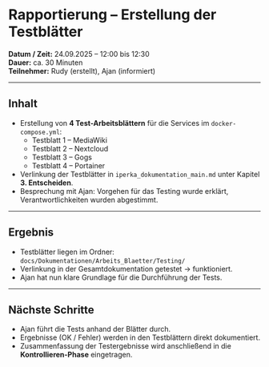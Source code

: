 # Rapportierung – Erstellung der Testblätter

**Datum / Zeit:** 24.09.2025 – 12:00 bis 12:30  
**Dauer:** ca. 30 Minuten  
**Teilnehmer:** Rudy (erstellt), Ajan (informiert)

---

## Inhalt
- Erstellung von **4 Test-Arbeitsblättern** für die Services im `docker-compose.yml`:
    - Testblatt 1 – MediaWiki
    - Testblatt 2 – Nextcloud
    - Testblatt 3 – Gogs
    - Testblatt 4 – Portainer
- Verlinkung der Testblätter in `iperka_dokumentation_main.md` unter Kapitel **3. Entscheiden**.
- Besprechung mit Ajan: Vorgehen für das Testing wurde erklärt, Verantwortlichkeiten wurden abgestimmt.

---

## Ergebnis
- Testblätter liegen im Ordner:  
  `docs/Dokumentationen/Arbeits_Blaetter/Testing/`
- Verlinkung in der Gesamtdokumentation getestet → funktioniert.
- Ajan hat nun klare Grundlage für die Durchführung der Tests.

---

## Nächste Schritte
- Ajan führt die Tests anhand der Blätter durch.
- Ergebnisse (OK / Fehler) werden in den Testblättern direkt dokumentiert.
- Zusammenfassung der Testergebnisse wird anschließend in die **Kontrollieren-Phase** eingetragen.  
